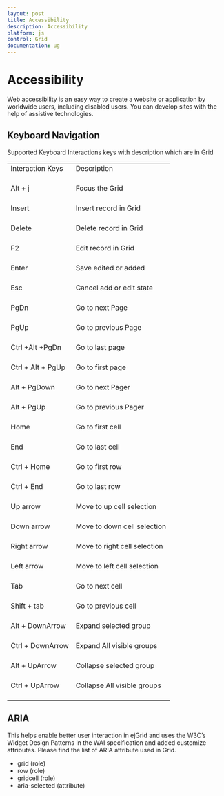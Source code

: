 ```yaml
---
layout: post
title: Accessibility
description: Accessibility
platform: js
control: Grid
documentation: ug
---
```

# Accessibility

Web accessibility is an easy way to create a website or application by worldwide users, including disabled users. You can develop sites with the help of assistive technologies.

## Keyboard Navigation

Supported Keyboard Interactions keys with description which are in Grid

<table>
<tr>
<td>
Interaction Keys<br/><br/></td><td>
Description<br/><br/></td></tr>
<tr>
<td>
Alt + j<br/><br/></td><td>
Focus the Grid<br/><br/></td></tr>
<tr>
<td>
Insert<br/><br/></td><td>
Insert record in Grid<br/><br/></td></tr>
<tr>
<td>
Delete<br/><br/></td><td>
Delete record in Grid<br/><br/></td></tr>
<tr>
<td>
F2<br/><br/></td><td>
Edit record in Grid<br/><br/></td></tr>
<tr>
<td>
Enter <br/><br/></td><td>
Save edited or added <br/><br/></td></tr>
<tr>
<td>
Esc<br/><br/></td><td>
Cancel add or edit state<br/><br/></td></tr>
<tr>
<td>
PgDn<br/><br/></td><td>
Go to next Page<br/><br/></td></tr>
<tr>
<td>
PgUp<br/><br/></td><td>
Go to previous Page<br/><br/></td></tr>
<tr>
<td>
Ctrl +Alt +PgDn<br/><br/></td><td>
Go to last page<br/><br/></td></tr>
<tr>
<td>
Ctrl + Alt + PgUp<br/><br/></td><td>
Go to first page <br/><br/></td></tr>
<tr>
<td>
Alt + PgDown<br/><br/></td><td>
Go to next Pager<br/><br/></td></tr>
<tr>
<td>
Alt + PgUp<br/><br/></td><td>
Go to previous Pager<br/><br/></td></tr>
<tr>
<td>
Home<br/><br/></td><td>
Go to first cell<br/><br/></td></tr>
<tr>
<td>
End<br/><br/></td><td>
Go to last cell<br/><br/></td></tr>
<tr>
<td>
Ctrl + Home<br/><br/></td><td>
Go to first row<br/><br/></td></tr>
<tr>
<td>
Ctrl + End<br/><br/></td><td>
Go to last row<br/><br/></td></tr>
<tr>
<td>
Up arrow<br/><br/></td><td>
Move to up cell selection<br/><br/></td></tr>
<tr>
<td>
Down arrow<br/><br/></td><td>
Move to down cell selection<br/><br/></td></tr>
<tr>
<td>
Right arrow<br/><br/></td><td>
Move to right cell selection<br/><br/></td></tr>
<tr>
<td>
Left arrow<br/><br/></td><td>
Move to left cell selection<br/><br/></td></tr>
<tr>
<td>
Tab<br/><br/></td><td>
Go to next cell<br/><br/></td></tr>
<tr>
<td>
Shift + tab<br/><br/></td><td>
Go to previous cell<br/><br/></td></tr>
<tr>
<td>
Alt + DownArrow<br/><br/></td><td>
Expand selected group<br/><br/></td></tr>
<tr>
<td>
Ctrl + DownArrow<br/><br/></td><td>
Expand All visible groups<br/><br/></td></tr>
<tr>
<td>
Alt + UpArrow<br/><br/></td><td>
Collapse selected group<br/><br/></td></tr>
<tr>
<td>
Ctrl + UpArrow<br/><br/></td><td>
Collapse All visible groups<br/><br/></td></tr>
</table>



## ARIA

This helps enable better user interaction in ejGrid and uses the W3C’s Widget Design Patterns in the WAI specification and added customize attributes. Please find the list of ARIA attribute used in Grid.

* grid (role)
* row (role)
* gridcell (role)
* aria-selected (attribute)

